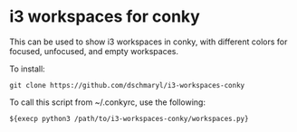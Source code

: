 # i3 workspaces for conky

This can be used to show i3 workspaces in conky, with different colors for focused, unfocused, and empty workspaces.

To install:

    git clone https://github.com/dschmaryl/i3-workspaces-conky

To call this script from ~/.conkyrc, use the following:

    ${execp python3 /path/to/i3-workspaces-conky/workspaces.py}
